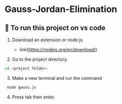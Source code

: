 # Gauss-Jordan-Elimination

## 🚀 To run this project on vs code

1. Download an extension or node.js
   - link(https://nodejs.org/en/download/)

2. Go to the project directory.
```sh
cd <project folder>
```
3. Make a new terminal and run the command
```sh
 node gauss.js
 ```
 
4. Press tab then enter.
